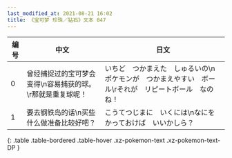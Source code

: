 ```yaml
---
last_modified_at: 2021-08-21 16:02
title: 《宝可梦 珍珠／钻石》文本 047
---
```

| 编号 | 中文 | 日文 |
| ---- | ---- | ---- |
| 0 | 曾经捕捉过的宝可梦会变得\n容易捕获的球。\r那就是重复球呢！ | いちど　つかまえた　しゅるいの\nポケモンが　つかまえやすい　ボール\rそれが　リピートボール　なのね！ |
| 1 | 要去钢铁岛的话\n买些什么做准备比较好吧？ | こうてつじまに　いくには\nなにを　かっておけば　いいかしら？ |
{: .table .table-bordered .table-hover .xz-pokemon-text .xz-pokemon-text-DP }